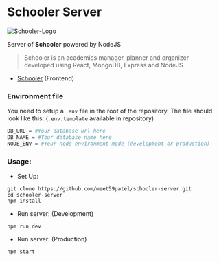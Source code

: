 # Schooler Server
![Schooler-Logo](https://user-images.githubusercontent.com/45785817/93096463-0e2add80-f6c2-11ea-9284-61f7feaeb9a3.jpeg)

Server of **Schooler** powered by NodeJS
> Schooler is an academics manager, planner and organizer - developed using React, MongoDB, Express and NodeJS
- [Schooler](https://github.com/meet59patel/schooler) (Frontend)


 ### Environment file

You need to setup a `.env` file in the root of the repository. The file should look like this: (`.env.template` available in repository)

```bash
DB_URL = #Your database url here
DB_NAME = #Your database name here
NODE_ENV = #Your node environment mode (development or production)
```


### Usage:
- Set Up:
```
git clone https://github.com/meet59patel/schooler-server.git
cd schooler-server
npm install
```

- Run server: (Development)
```
npm run dev
```
- Run server: (Production)
```
npm start
```